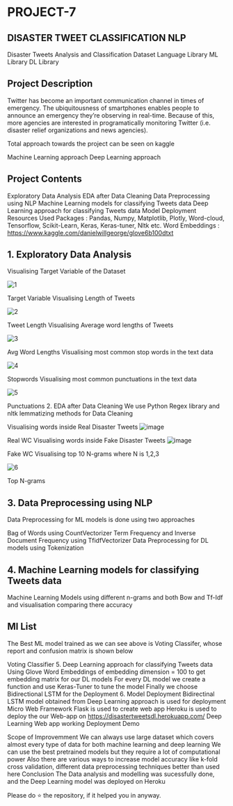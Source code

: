 # PROJECT-7
## DISASTER TWEET CLASSIFICATION NLP
Disaster Tweets Analysis and Classification
Dataset Language Library ML Library DL Library

## Project Description
Twitter has become an important communication channel in times of emergency.
The ubiquitousness of smartphones enables people to announce an emergency they’re observing in real-time.
Because of this, more agencies are interested in programatically monitoring Twitter (i.e. disaster relief organizations and news agencies).

Total approach towards the project can be seen on kaggle

Machine Learning approach 
Deep Learning approach 

## Project Contents
Exploratory Data Analysis
EDA after Data Cleaning
Data Preprocessing using NLP
Machine Learning models for classifying Tweets data
Deep Learning approach for classifying Tweets data
Model Deployment
Resources Used
Packages : Pandas, Numpy, Matplotlib, Plotly, Word-cloud, Tensorflow, Scikit-Learn, Keras, Keras-tuner, Nltk etc.
Word Embeddings : https://www.kaggle.com/danielwillgeorge/glove6b100dtxt

## 1. Exploratory Data Analysis
Visualising Target Variable of the Dataset

![1](https://github.com/user-attachments/assets/a860868e-3d5a-43c0-a42e-08d9ac4936ed)


Target Variable
Visualising Length of Tweets

![2](https://github.com/user-attachments/assets/f59af75c-778e-477f-a7ae-3751ddadcdef)


Tweet Length
Visualising Average word lengths of Tweets

![3](https://github.com/user-attachments/assets/3c3f171c-bb78-43fa-add9-e424ef4e30ad)


Avg Word Lengths
Visualising most common stop words in the text data

![4](https://github.com/user-attachments/assets/895c06b0-bb68-4088-a865-c98735dcb893)


Stopwords
Visualising most common punctuations in the text data

![5](https://github.com/user-attachments/assets/6b4d0af6-42bc-44e2-9a1a-fd1225be5f55)


Punctuations
2. EDA after Data Cleaning
We use Python Regex library and nltk lemmatizing methods for Data Cleaning

Visualising words inside Real Disaster Tweets
![image](https://github.com/user-attachments/assets/21049845-0b8f-447d-bd6c-290210da2ed7)


Real WC
Visualising words inside Fake Disaster Tweets
![image](https://github.com/user-attachments/assets/cdeb78c4-6784-4f9e-b74f-649e29b39a97)



Fake WC
Visualising top 10 N-grams where N is 1,2,3

![6](https://github.com/user-attachments/assets/715a277f-a0ee-470c-976c-850b1b8ec0a5)


Top N-grams

## 3. Data Preprocessing using NLP
Data Preprocessing for ML models is done using two approaches

Bag of Words using CountVectorizer
Term Frequency and Inverse Document Frequency using TfidfVectorizer
Data Preprocessing for DL models using Tokenization

## 4. Machine Learning models for classifying Tweets data
Machine Learning Models using different n-grams and both Bow and Tf-Idf and visualisation comparing there accuracy



## Ml List
The Best ML model trained as we can see above is Voting Classifer, whose report and confusion matrix is shown below

Voting Classifier
5. Deep Learning approach for classifying Tweets data
Using Glove Word Embeddings of embedding dimension = 100 to get embedding matrix for our DL models
For every DL model we create a function and use Keras-Tuner to tune the model
Finally we choose Bidirectional LSTM for the Deployment
6. Model Deployment
Bidirectinal LSTM model obtained from Deep Learning approach is used for deployment
Micro Web Framework Flask is used to create web app
Heroku is used to deploy the our Web-app on https://disastertweetsdl.herokuapp.com/
Deep Learning Web app working
Deployment Demo

Scope of Improvemment
We can always use large dataset which covers almost every type of data for both machine learning and deep learning
We can use the best pretrained models but they require a lot of computational power
Also there are various ways to increase model accuracy like k-fold cross validation, different data preprocessing techniques better than used here
Conclusion
The Data analysis and modelling was sucessfully done, and the Deep Learning model was deployed on Heroku

Please do ⭐ the repository, if it helped you in anyway.
